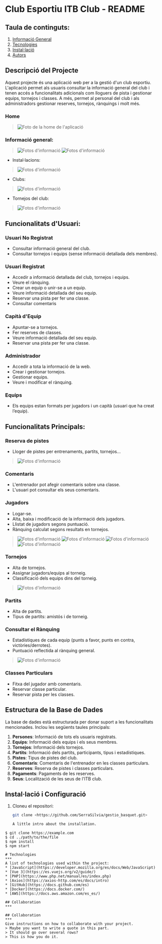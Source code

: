 # Club Esportiu ITB Club - README

## Taula de continguts:
1. [Informació General](#general-info)
2. [Tecnologies](#technologies)
3. [Instal·lació](#installation)
4. [Autors](#collaboration)
## Descripció del Projecte <a name="general-info"></a>

Aquest projecte és una aplicació web per a la gestió d'un club esportiu. 
L'aplicació permet als usuaris consultar la informació general del club i tenen accés a funcionalitats adicionals com lloguers de pista i gestionar
equips, tornejos i classes. 
A més, permet al personal del club i als administradors gestionar reserves, tornejos, rànquings i molt més.

### Home
>![Foto de la home de l'aplicació](web/itb-club/src/assets/images/capt-home.png)
### Informació general:
>![Fotos d'informació](web/itb-club/src/assets/images/capt-about.png)
>![Fotos d'informació](web/itb-club/src/assets/images/capt-about2.png)
- Instal·lacions:
  
>![Fotos d'informació](web/itb-club/src/assets/images/capt-facilities.png)
- Clubs:
  
>![Fotos d'informació](web/itb-club/src/assets/images/capt-clubs.png)
- Tornejos del club:
  
>![Fotos d'informació](web/itb-club/src/assets/images/capt-tournamentsTypes.png)

## Funcionalitats d'Usuari:

### Usuari No Registrat
- Consultar informació general del club.
- Consultar tornejos i equips (sense informació detallada dels membres).

### Usuari Registrat
- Accedir a informació detallada del club, tornejos i equips.
- Veure el rànquing.
- Crear un equip o unir-se a un equip.
- Veure informació detallada del seu equip.
- Reservar una pista per fer una classe.
- Consultar comentaris

### Capità d'Equip
- Apuntar-se a tornejos.
- Fer reserves de classes.
- Veure informació detallada del seu equip.
- Reservar una pista per fer una classe.

### Administrador
- Accedir a tota la informació de la web.
- Crear i gestionar tornejos.
- Gestionar equips.
- Veure i modificar el rànquing.

### Equips
- Els equips estan formats per jugadors i un capità (usuari que ha creat l’equip).

## Funcionalitats Principals:

### Reserva de pistes
- Lloger de pistes per entrenaments, partits, tornejos...
>![Fotos d'informació](web/itb-club/src/assets/images/capt-bookings.png)

### Comentaris
- L'entrenador pot afegir comentaris sobre una classe.
- L'usuari pot consultar els seus comentaris.

### Jugadors
- Logar-se.
- Alta, baixa i modificació de la informació dels jugadors.
- Llistat de jugadors segons puntuació.
- Rànquing calculat segons resultats en tornejos.

>![Fotos d'informació](web/itb-club/src/assets/images/capt-login.png)
>![Fotos d'informació](web/itb-club/src/assets/images/capt-updateProfile.png)
>![Fotos d'informació](web/itb-club/src/assets/images/capt-profileUpdated.png)
>![Fotos d'informació](web/itb-club/src/assets/images/capt-tournamentsTypes.png)

### Tornejos
- Alta de tornejos.
- Assignar jugadors/equips al torneig.
- Classificació dels equips dins del torneig.

>![Fotos d'informació](web/itb-club/src/assets/images/capt-tournamentsInfo.png)

### Partits
- Alta de partits.
- Tipus de partits: amistós i de torneig.


### Consultar el Rànquing
- Estadístiques de cada equip (punts a favor, punts en contra, victòries/derrotes).
- Puntuació reflectida al rànquing general.

>![Fotos d'informació](web/itb-club/src/assets/images/capt-rankings.png)

### Classes Particulars
- Fitxa del jugador amb comentaris.
- Reservar classe particular.
- Reservar pista per les classes.

## Estructura de la Base de Dades

La base de dades està estructurada per donar suport a les funcionalitats mencionades. Inclou les següents taules principals:

1. **Persones**: Informació de tots els usuaris registrats.
2. **Equips**: Informació dels equips i els seus membres.
3. **Tornejos**: Informació dels tornejos.
4. **Partits**: Informació dels partits, participants, tipus i estadístiques.
5. **Pistes**: Tipus de pistes del club.
6. **Comentaris**: Comentaris de l'entrenador en les classes particulars.
7. **Reserves**: Reserva de pistes i classes particulars.
8. **Pagaments**: Pagaments de les reserves.
9. **Seus**: Localització de les seus de l'ITB club.

## Instal·lació i Configuració

1. Cloneu el repositori:
   ```sh
   git clone <https://github.com/SerraSilvia/gestio_basquet.git>

   A little intro about the installation. 
```
$ git clone https://example.com
$ cd ../path/to/the/file
$ npm install
$ npm start

# Technologies
***
A list of technologies used within the project:
* [JavaScript](https://developer.mozilla.org/es/docs/Web/JavaScript)
* [Vue 3](https://es.vuejs.org/v2/guide/)
* [PHP](https://www.php.net/manual/es/index.php)
* [Axios](https://axios-http.com/es/docs/intro)
* [GitHub](https://docs.github.com/es)
* [Docker](https://docs.docker.com/)
* [AWS](https://docs.aws.amazon.com/es_es/)

## Collaboration
***

## Collaboration
***
Give instructions on how to collaborate with your project.
> Maybe you want to write a quote in this part. 
> It should go over several rows?
> This is how you do it.
